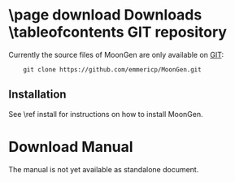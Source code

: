 \page download Downloads
\tableofcontents
GIT repository
==============
Currently the source files of MoonGen are only available on [GIT](https://github.com/emmericp/MoonGen):

        git clone https://github.com/emmericp/MoonGen.git

Installation
------------
See \ref install for instructions on how to install MoonGen.

Download Manual
==============
The manual is not yet available as standalone document.
